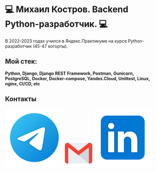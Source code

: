 # :computer: Михаил Костров. Backend Python-разработчик. :computer:
В 2022-2023 годах учился в Яндекс.Практикуме на курсе Python-разработчик (45-47 когорты).

## Мой стек:
**Python, Django, Django REST Framework, Postman, Gunicorn, PostgreSQL, Docker, Docker-compose, Yandex.Cloud, Unittest, Linux, nginx, CI/CD, etc**

## Контакты
[<img src="./svg/telegram.svg">](https://t.me/MihaGM)
[<img src="./svg/gmail.svg" width="90px" height="90px">](mailto:mdkostrov@gmail.com)
[<img src="./svg/Linkedin.svg">](https://www.linkedin.com/in/mikhail-kostrov-63b2ba245/)
